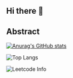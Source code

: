 ## Hi there 👋
## Abstract

[![Anurag's GitHub stats](https://github-readme-stats.vercel.app/api?username=Unexpectedlyc&show_icons=true&bg_color=00000000)](https://github.com/anuraghazra/github-readme-stats)

![Top Langs](https://github-readme-stats.vercel.app/api/top-langs/?username=Unexpectedlyc&layout=compact)

![Leetcode Info](https://stats.justsong.cn/api/leetcode?username=unexpectedly&cn=true&theme=dark)


<!--
**Unexpectedlyc/Unexpectedlyc** is a ✨ _special_ ✨ repository because its `README.md` (this file) appears on your GitHub profile.

Here are some ideas to get you started:

- 🔭 I’m currently working on ...
- 🌱 I’m currently learning ...
- 👯 I’m looking to collaborate on ...
- 🤔 I’m looking for help with ...
- 💬 Ask me about ...
- 📫 How to reach me: ...
- 😄 Pronouns: ...
- ⚡ Fun fact: ...
-->

